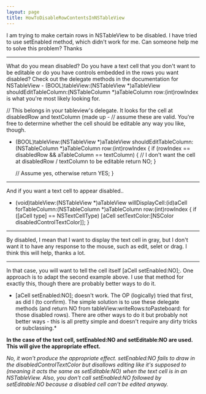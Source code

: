 ```yaml
---
layout: page
title: HowToDisableRowContentsInNSTableView
---
```




I am trying to make certain rows in NSTableView to be disabled.  I have tried to use setEnabled method, which didn't work for me.  Can someone help me to solve this problem?  Thanks

----

What do you mean disabled? Do you have a text cell that you don't want to be editable or do you have  controls embedded in the rows you want disabled? Check out the delegate methods in the documentation for NSTableView     - (BOOL)tableView:(NSTableView *)aTableView shouldEditTableColumn:(NSTableColumn *)aTableColumn row:(int)rowIndex is what  you're most likely looking for.

    
// This belongs in your tableview's delegate. It looks for the cell at disabledRow and textColumn (made up - 
// assume these are valid. You're free to determine whether the cell should be editable any way you like, though.
- (BOOL)tableView:(NSTableView *)aTableView shouldEditTableColumn:(NSTableColumn *)aTableColumn row:(int)rowIndex
{
     if (rowIndex == disabledRow && aTableColumn == textColumn)
     {
          // I don't want the cell  at disabledRow / textColumn to be editable
          return NO;
     }

     // Assume yes, otherwise
     return YES;
}

----
And if you want a text cell to appear disabled..
    
- (void)tableView:(NSTableView *)aTableView willDisplayCell:(id)aCell forTableColumn:(NSTableColumn *)aTableColumn row:(int)rowIndex
{
     if ([aCell type] == NSTextCellType)
          [aCell setTextColor:[NSColor disabledControlTextColor]];
}


----
By disabled, I mean that I want to display the text cell in gray, but I don't want it to have any response to the mouse, such as edit, selet or drag.  I think this will help, thanks a lot.

----

In that case, you will want to tell the cell itself     [aCell setEnabled:NO];. One approach is to adapt the second example above. I use that method for exactly this, though there are probably better ways to do it.

*    [aCell setEnabled:NO]; doesn't work. The OP (logically) tried that first, as did I (to confirm). The simple solution is to use these delegate methods (and return NO from     tableView:writeRows:toPasteboard: for those disabled rows). There are other ways to do it but probably not better ways - this is all pretty simple and doesn't require any dirty tricks or subclassing.*

**In the case of the text cell, setEnabled:NO and setEditable:NO are used. This will give the appropriate effect.**

*No, it won't produce the appropriate effect. setEnabled:NO fails to draw in the disabledControlTextColor but disallows editing like it's supposed to (meaning it acts the same as setEditable:NO) when the text cell is in an NSTableView. Also, you don't call setEnabled:NO followed by setEditable:NO because a disabled cell can't be edited anyway.*

